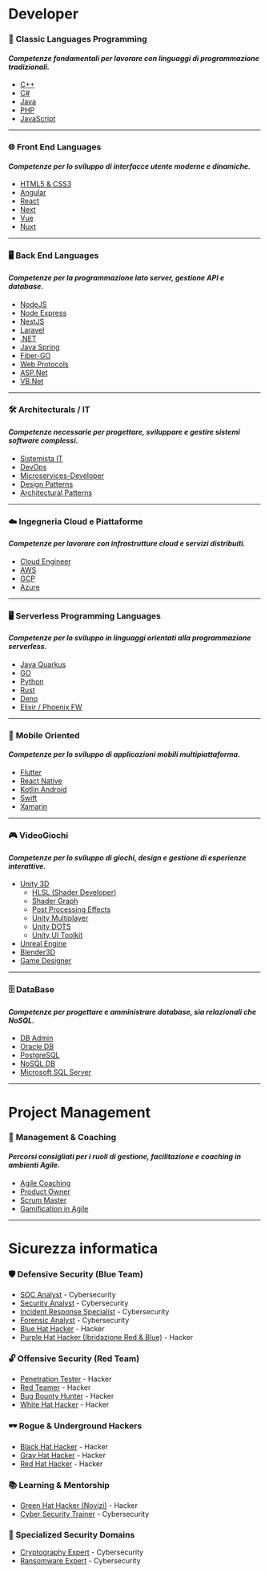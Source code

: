 # Developer

### 🔧 **Classic Languages Programming**

#### _Competenze fondamentali per lavorare con linguaggi di programmazione tradizionali._

- [C++](SkillTrees/CPP.md)
- [C#](SkillTrees/CSharp.md)
- [Java](SkillTrees/Java.md)
- [PHP](SkillTrees/PHP.md)
- [JavaScript](SkillTrees/Javascript.md)

---

### 🌐 **Front End Languages**

#### _Competenze per lo sviluppo di interfacce utente moderne e dinamiche._

- [HTML5 & CSS3](SkillTrees/HTML5-CSS3.md)
- [Angular](SkillTrees/Angular.md)
- [React](SkillTrees/React.md)
- [Next](SkillTrees/NextJS.md)
- [Vue](SkillTrees/VueJS.md)
- [Nuxt](SkillTrees/NuxtJS.md)

---

### 🖥️ **Back End Languages**

#### _Competenze per la programmazione lato server, gestione API e database._

- [NodeJS](SkillTrees/NodeJS.md)
- [Node Express](SkillTrees/Express-NodeJS.md)
- [NestJS](SkillTrees/NestJS.md)
- [Laravel](SkillTrees/Laravel.md)
- [.NET](SkillTrees/DotNET.md)
- [Java Spring](SkillTrees/JavaSpring.md)
- [Fiber-GO](SkillTrees/Fiber-GO.md)
- [Web Protocols](SkillTrees/WebProtocols.md)
- [ASP.Net](SkillTrees/ASP-Net.md)
- [VB.Net](SkillTrees/VB-Net.md)

---

### 🛠️ **Architecturals / IT**

#### _Competenze necessarie per progettare, sviluppare e gestire sistemi software complessi._

- [Sistemista IT](SkillTrees/Sistemista-IT.md)
- [DevOps](SkillTrees/DevOps.md)
- [Microservices-Developer](SkillTrees/Microservices-Dev.md)
- [Design Patterns](SkillTrees/DesignPatterns.md)
- [Architectural Patterns](SkillTrees/ArchitecturalPatterns.md)

---

### ☁️ **Ingegneria Cloud e Piattaforme**

#### _Competenze per lavorare con infrastrutture cloud e servizi distribuiti._

- [Cloud Engineer](SkillTrees/Cloud%20Engineer.md)
- [AWS](SkillTrees/AWS.md)
- [GCP](SkillTrees/GCP.md)
- [Azure](SkillTrees/Azure.md)

---

### 🖥️ **Serverless Programming Languages**

#### _Competenze per lo sviluppo in linguaggi orientati alla programmazione serverless._

- [Java Quarkus](SkillTrees/JavaQuarkus.md)
- [GO](SkillTrees/GoLang.md)
- [Python](SkillTrees/Python.md)
- [Rust](SkillTrees/Rust.md)
- [Deno](SkillTrees/Deno.md)
- [Elixir / Phoenix FW](SkillTrees/Elixir.md)

---

### 📱 **Mobile Oriented**

#### _Competenze per lo sviluppo di applicazioni mobili multipiattaforma._

- [Flutter](SkillTrees/Flutter.md)
- [React Native](SkillTrees/ReactNative.md)
- [Kotlin Android](SkillTrees/KotlinAndroid.md)
- [Swift](SkillTrees/Swift.md)
- [Xamarin](SkillTrees/Xamarin.md)

---

### 🎮 **VideoGiochi**

#### _Competenze per lo sviluppo di giochi, design e gestione di esperienze interattive._

- [Unity 3D](SkillTrees/Unity3D.md)
  - [HLSL (Shader Developer)](SkillTrees/ShaderHLSL.md)
  - [Shader Graph](SkillTrees/UnityShaderGraph.md)
  - [Post Processing Effects](SkillTrees/UnityPostProcessingEffects.md)
  - [Unity Multiplayer](SkillTrees/UnityMultiplayer.md)
  - [Unity DOTS](SkillTrees/Unity-DOTS.md)
  - [Unity UI Toolkit](SkillTrees/Unity-UI-Toolkit.md)
- [Unreal Engine](SkillTrees/UnrealEngine.md)
- [Blender3D](SkillTrees/Blender3D.md)
- [Game Designer](SkillTrees/GameDesigner.md)

---

### 🗄️ **DataBase**

#### _Competenze per progettare e amministrare database, sia relazionali che NoSQL._

- [DB Admin](SkillTrees/DBAdmin.md)
- [Oracle DB](SkillTrees/Oracle%20DB.md)
- [PostgreSQL](SkillTrees/PostgreSQL.md)
- [NoSQL DB](SkillTrees/NoSQL%20DB.md)
- [Microsoft SQL Server](SkillTrees/Microsoft%20SQL%20Server.md)

---

# Project Management

### 🎯 **Management & Coaching**

#### _Percorsi consigliati per i ruoli di gestione, facilitazione e coaching in ambienti Agile._

- [Agile Coaching](SkillTrees/AgileCoaching.md)
- [Product Owner](SkillTrees/ProductOwner.md)
- [Scrum Master](SkillTrees/ScrumMaster.md)
- [Gamification in Agile](SkillTrees/Gamification.md)

---

# Sicurezza informatica

### 🛡️ Defensive Security (Blue Team)

- [SOC Analyst](SkillTrees/SOCAnalyst.md) - Cybersecurity
- [Security Analyst](SkillTrees/SecurityAnalyst.md) - Cybersecurity
- [Incident Response Specialist](SkillTrees/IncidentResponseSpecialist.md) - Cybersecurity
- [Forensic Analyst](SkillTrees/ForensicAnalyst.md) - Cybersecurity
- [Blue Hat Hacker](SkillTrees/BlueHatHacker.md) - Hacker
- [Purple Hat Hacker (Ibridazione Red & Blue)](SkillTrees/PurpleHatHacker.md) - Hacker

### 🔓 Offensive Security (Red Team)

- [Penetration Tester](SkillTrees/PenetrationTesterPentester.md) - Hacker
- [Red Teamer](SkillTrees/RedTeamer.md) - Hacker
- [Bug Bounty Hunter](SkillTrees/BugBountyHunter.md) - Hacker
- [White Hat Hacker](SkillTrees/WhiteHatHacker.md) - Hacker

### 🕶️ Rogue & Underground Hackers

- [Black Hat Hacker](SkillTrees/BlackHatHacker.md) - Hacker
- [Gray Hat Hacker](SkillTrees/GrayHatHacker.md) - Hacker
- [Red Hat Hacker](SkillTrees/RedHatHacker.md) - Hacker

### 📚 Learning & Mentorship

- [Green Hat Hacker (Novizi)](SkillTrees/GreenHatHacker.md) - Hacker
- [Cyber Security Trainer](SkillTrees/CyberSecurityTrainer.md) - Cybersecurity

### 🔬 Specialized Security Domains

- [Cryptography Expert](SkillTrees/CryptographyExpert.md) - Cybersecurity
- [Ransomware Expert](SkillTrees/RansomwareExpert.md) - Cybersecurity
